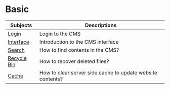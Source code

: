 # Basic 



| Subjects                            | Descriptions                                               |
| ----------------------------------- | ---------------------------------------------------------- |
| [Login](basic/login.md)             | Login to the CMS                                           |
| [Interface](basic/interface.md)     | Introduction to the CMS interface                          |
| [Search](basic/search.md)           | How to find contents in the CMS?                           |
| [Recycle Bin](basic/recycle-bin.md) | How to recover deleted files?                              |
| [Cache](basic/cache.md)             | How to clear server side cache to update website contents? |